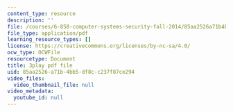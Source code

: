 ```yaml
---
content_type: resource
description: ''
file: /courses/6-858-computer-systems-security-fall-2014/85aa2526a71b4bb5df8cc237f87ce294_q1OF_0ICt9A.pdf
file_type: application/pdf
learning_resource_types: []
license: https://creativecommons.org/licenses/by-nc-sa/4.0/
ocw_type: OCWFile
resourcetype: Document
title: 3play pdf file
uid: 85aa2526-a71b-4bb5-df8c-c237f87ce294
video_files:
  video_thumbnail_file: null
video_metadata:
  youtube_id: null
---
```

